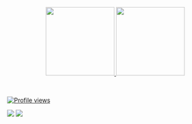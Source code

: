 <div align="center">
  <a href="https://github.com/gcpbarbudo">
  <img height="160em" src="https://github-readme-stats.vercel.app/api?username=gcpbarbudo&show_icons=true&theme=dark&include_all_commits=true&count_private=true"/>
  <img height="160em" src="https://github-readme-stats.vercel.app/api/top-langs/?username=gcpbarbudo&layout=compact&langs_count=6&theme=dark"/>
</div>
<divstyle="display: inline_block"><br> </div>
  
  ##
  
<div>
  <p> <img src="https://komarev.com/ghpvc/?username=gcpbarbudo&color=red" alt="Profile views" /> </p>
  <a href="https://www.instagram.com/gcpbarbudo/" target="_blank"><img src="https://img.shields.io/badge/-Instagram-%23E4405F?style=for-the-badge&logo=instagram&logoColor=white" target="_blank"></a>
  <a href="https://www.linkedin.com/in/gcpbarbudo/" target="_blank"><img src="https://img.shields.io/badge/-LinkedIn-%230077B5?style=for-the-badge&logo=linkedin&logoColor=white" target="_blank"></a>  
</div>
